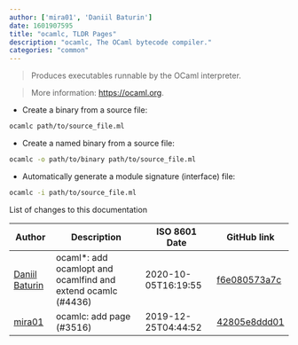 ```yaml
---
author: ['mira01', 'Daniil Baturin']
date: 1601907595
title: "ocamlc, TLDR Pages"
description: "ocamlc, The OCaml bytecode compiler."
categories: "common"
---
```

> Produces executables runnable by the OCaml interpreter.

> More information: <https://ocaml.org>.

- Create a binary from a source file:

```bash
ocamlc path/to/source_file.ml
```

- Create a named binary from a source file:

```bash
ocamlc -o path/to/binary path/to/source_file.ml
```

- Automatically generate a module signature (interface) file:

```bash
ocamlc -i path/to/source_file.ml
```
List of changes to this documentation


Author | Description | ISO 8601 Date | GitHub link
------|-----|-----|-----
[Daniil Baturin](mailto:daniil@baturin.org) | ocaml*: add ocamlopt and ocamlfind and extend ocamlc (#4436) | 2020-10-05T16:19:55 | [f6e080573a7c](https://github.com/tldr-pages/tldr/commit/f6e080573a7c98ac4980d990413b2eb9695767c1)
[mira01](mailto:miroslav.cech@gooddata.com) | ocamlc: add page (#3516) | 2019-12-25T04:44:52 | [42805e8ddd01](https://github.com/tldr-pages/tldr/commit/42805e8ddd013892dee28ff95e1690f25f941333)

